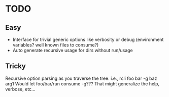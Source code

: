 # TODO
## Easy
* Interface for trivial generic options like verbosity or debug (environment variables? well known files to consume?)
* Auto generate recursive usage for dirs without run/usage

## Tricky
Recursive option parsing as you traverse the tree.
i.e.,
rcli foo bar -g baz arg1
Would let foo/bar/run consume -g???
That might generalize the help, verbose, etc...
